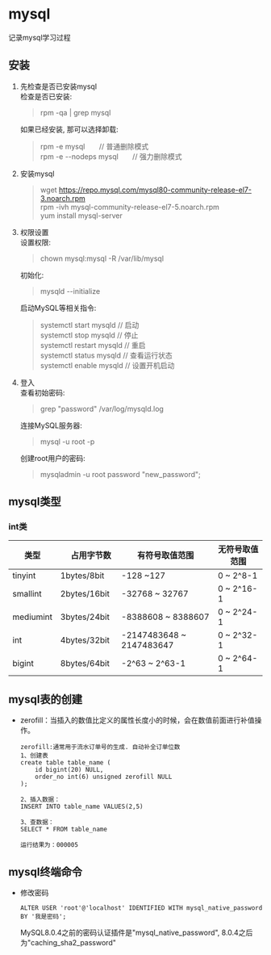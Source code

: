 # mysql
记录mysql学习过程

## 安装
1. 先检查是否已安装mysql  
    检查是否已安装:
    > rpm -qa | grep mysql  

    如果已经安装, 那可以选择卸载: 
    > rpm -e mysql　　// 普通删除模式  
    > rpm -e --nodeps mysql　　// 强力删除模式

2. 安装mysql
    > wget https://repo.mysql.com/mysql80-community-release-el7-3.noarch.rpm  
    > rpm -ivh mysql-community-release-el7-5.noarch.rpm   
    > yum install mysql-server  
3. 权限设置  
    设置权限:  
    > chown mysql:mysql -R /var/lib/mysql  

    初始化: 
    > mysqld --initialize  

    启动MySQL等相关指令:   
    > systemctl start mysqld    // 启动  
    > systemctl stop mysqld     // 停止  
    > systemctl restart mysqld  // 重启  
    > systemctl status mysqld   // 查看运行状态  
    > systemctl enable mysqld   // 设置开机启动
4. 登入  
    查看初始密码:  
    > grep "password" /var/log/mysqld.log  

    连接MySQL服务器:  
    > mysql -u root -p  

    创建root用户的密码:  
    > mysqladmin -u root password "new_password";


## mysql类型
### int类
类型         | 　占用字节数　  | 有符号取值范围             | 无符号取值范围 
-------------|---------------|---------------------------|---------------
tinyint      | 1bytes/8bit   | -128 ~127                 | 0 ~ 2^8-1 
smallint     | 2bytes/16bit  | -32768 ~ 32767            | 0 ~ 2^16-1 
mediumint    | 3bytes/24bit  | -8388608 ~ 8388607        | 0 ~ 2^24-1 
int          | 4bytes/32bit  | -2147483648 ~ 2147483647  | 0 ~ 2^32-1 
bigint       | 8bytes/64bit  | -2^63 ~ 2^63-1            | 0 ~ 2^64-1 

## mysql表的创建

- zerofill：当插入的数值比定义的属性长度小的时候，会在数值前面进行补值操作。  
    ```
    zerofill:通常用于流水订单号的生成. 自动补全订单位数
    1、创建表
    create table table_name (
        id bigint(20) NULL,
        order_no int(6) unsigned zerofill NULL
    );

    2、插入数据：
    INSERT INTO table_name VALUES(2,5)

    3、查数据：
    SELECT * FROM table_name

    运行结果为：000005
    ```

## mysql终端命令

- 修改密码
    ```
    ALTER USER 'root'@'localhost' IDENTIFIED WITH mysql_native_password BY '我是密码';
    ```
    MySQL8.0.4之前的密码认证插件是"mysql_native_password",  8.0.4之后为"caching_sha2_password"
    